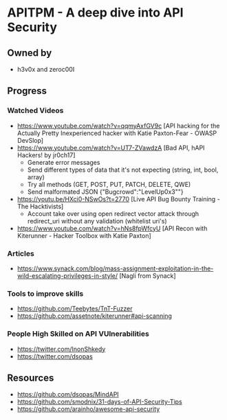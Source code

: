 # APITPM - A deep dive into API Security
## Owned by 
- h3v0x and zeroc00I
## Progress
### Watched Videos
- https://www.youtube.com/watch?v=qqmyAxfGV9c [API hacking for the Actually Pretty Inexperienced hacker with Katie Paxton-Fear - OWASP DevSlop]
- https://www.youtube.com/watch?v=UT7-ZVawdzA [Bad API, hAPI Hackers! by jr0ch17]
  - Generate error messages
  - Send different types of data that it's not expecting (string, int, bool, array)
  - Try all methods (GET, POST, PUT, PATCH, DELETE, QWE)
  - Send malformated JSON {"Bugcrowd":"LevelUp0x3""}
- https://youtu.be/HXci0-NSwOs?t=2770 [Live API Bug Bounty Training - The Hacktivists]
  - Account take over using open redirect vector attack through redirect_uri without any validation (whitelist uri's)
- https://www.youtube.com/watch?v=hNs8fpWfcyU [API Recon with Kiterunner - Hacker Toolbox with Katie Paxton]
### Articles
- https://www.synack.com/blog/mass-assignment-exploitation-in-the-wild-escalating-privileges-in-style/ [Nagli from Synack]
### Tools to improve skills
- https://github.com/Teebytes/TnT-Fuzzer
- https://github.com/assetnote/kiterunner#api-scanning
### People High Skilled on API VUlnerabilities
- https://twitter.com/InonShkedy
- https://twitter.com/dsopas
## Resources
- https://github.com/dsopas/MindAPI
- https://github.com/smodnix/31-days-of-API-Security-Tips
- https://github.com/arainho/awesome-api-security
